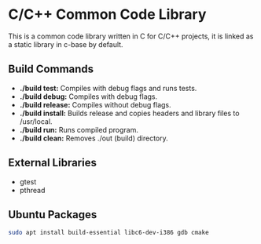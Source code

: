 # C/C++ Common Code Library

This is a common code library written in C for C/C++ projects, it is linked as a static library in c-base by default.

## Build Commands

- **./build test:** Compiles with debug flags and runs tests.
- **./build debug:** Compiles with debug flags.
- **./build release:** Compiles without debug flags.
- **./build install:** Builds release and copies headers and library files to /usr/local.
- **./build run:** Runs compiled program.
- **./build clean:** Removes ./out (build) directory.

## External Libraries

- gtest
- pthread

## Ubuntu Packages

```bash
sudo apt install build-essential libc6-dev-i386 gdb cmake
```
